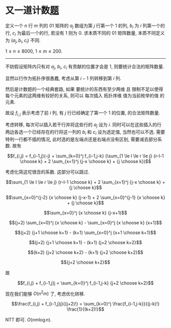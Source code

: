 # 又一道计数[题](https://www.luogu.com.cn/problem/AT_agc021_f)

定义一个 $n$ 行 $m$ 列的 01 矩阵的 $a_j$ 数组为第 $j$ 行第一个 1 的列, $b_i$ 为 $i$ 列第一个的行, $c_i$ 为最后一个的行, 若没有 1 则为 0. 求本质不同的 01 矩阵数量, 本质不同定义为 $(a_j, b_i, c_i)$ 不同.

$1 \le n \le 8000$, $1 \le m \le 200$.

---

不妨假设矩阵内只有对 $a_j$, $b_i$, $c_i$ 有贡献的位置才会是 1, 则要统计合法的矩阵数量.

显然以行作为拓扑序很愚蠢, 考虑从第 $i-1$ 列转移到第 $i$ 列.

然后是计数题的一个经典套路, 如果 要统计的东西有至少两维 且 限制不足以使得每个元素的这两维有较好的关系, 则可以 每次插入 拓扑序维 值为当前枚举的值 的元素.

故设 $f_{i,j}$ 表示考虑了前 $i$ 列, 有 $j$ 行已经确定了第一个 1 的位置, 的合法矩阵数量.

考虑转移, 每次可以插入若干行并将这些行的 $a_j$ 设为 $i$. 同时可以在这些插入的行两边各选一个已经存在的行将这一列的 $b_i$ 和 $c_i$ 设为选定值, 当然也可以不选. 需要特判一行都不插的情况, 此时选的是左端点还是右端点没有区别, 需要减去部分系数. 故有

$$f_{i,j} = f_{i-1,j}(-j) + \sum_{k=0}^j f_{i-1,j-k} (\sum_{1 \le l \le r \le j} {r-l-1 \choose k} + 2 \sum_{x=1}^j {j-x \choose k} + {j \choose k})$$

考虑化简这坨很丑的系数. 这部分可以跳过.

$$\sum_{1 \le l \le r \le j} {r-l-1 \choose k} + 2 \sum_{x=1}^j {j-x \choose k} + {j \choose k}$$

$$\sum_{x=0}^{j-2} {x \choose k} (j-x-1) + 2 \sum_{x=0}^{j-1} {x \choose k} + {j \choose k}$$

$$\sum_{x=0}^j {x \choose k} (j-x+1)$$

$$(j+2) \sum_{x=0}^j {x \choose k} - \sum_{x=0}^j {x \choose k} (x+1)$$

$$(j+2) {j+1 \choose k+1} - (k+1) \sum_{x=0}^j {x+1 \choose k+1}$$

$$(j+2) {j+1 \choose k+1} - (k+1) {j+2 \choose k+2}$$

$$(k+2) {j+2 \choose k+2} - (k+1) {j+2 \choose k+2}$$

$${j+2 \choose k+2}$$

故

$$f_{i,j} + f_{i-1,j}j = \sum_{k=0}^j f_{i-1,j-k} {j+2 \choose k+2}$$

现在我们能够 $O(n^2 m)$ 了, 考虑优化转移.

$$\frac{f_{i,j} + f_{i-1,j}j}{(j+2)!} = \sum_{k=0}^j \frac{f_{i-1,j-k}}{(j-k)!} \frac{1}{(k+2)!}$$

NTT 即可. $O(nm \log n)$.
